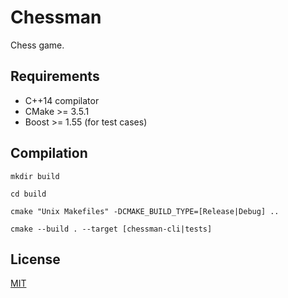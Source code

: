 # Chessman

Chess game.

## Requirements

- C++14 compilator
- CMake >= 3.5.1
- Boost >= 1.55 (for test cases)

## Compilation

`mkdir build`

`cd build`

`cmake "Unix Makefiles" -DCMAKE_BUILD_TYPE=[Release|Debug] ..`

`cmake --build . --target [chessman-cli|tests]`

## License

[MIT](LICENSE)

